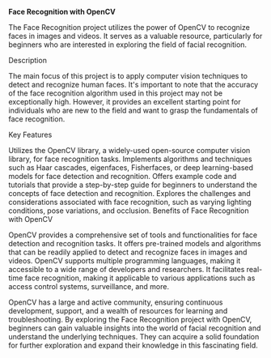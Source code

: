 **Face Recognition with OpenCV**

The Face Recognition project utilizes the power of OpenCV to recognize faces in images and videos. It serves as a valuable resource, particularly for beginners who are interested in exploring the field of facial recognition.

Description

The main focus of this project is to apply computer vision techniques to detect and recognize human faces. It's important to note that the accuracy of the face recognition algorithm used in this project may not be exceptionally high. However, it provides an excellent starting point for individuals who are new to the field and want to grasp the fundamentals of face recognition.

Key Features

Utilizes the OpenCV library, a widely-used open-source computer vision library, for face recognition tasks.
Implements algorithms and techniques such as Haar cascades, eigenfaces, Fisherfaces, or deep learning-based models for face detection and recognition.
Offers example code and tutorials that provide a step-by-step guide for beginners to understand the concepts of face detection and recognition.
Explores the challenges and considerations associated with face recognition, such as varying lighting conditions, pose variations, and occlusion.
Benefits of Face Recognition with OpenCV


OpenCV provides a comprehensive set of tools and functionalities for face detection and recognition tasks.
It offers pre-trained models and algorithms that can be readily applied to detect and recognize faces in images and videos.
OpenCV supports multiple programming languages, making it accessible to a wide range of developers and researchers.
It facilitates real-time face recognition, making it applicable to various applications such as access control systems, surveillance, and more.

OpenCV has a large and active community, ensuring continuous development, support, and a wealth of resources for learning and troubleshooting.
By exploring the Face Recognition project with OpenCV, beginners can gain valuable insights into the world of facial recognition and understand the underlying techniques. They can acquire a solid foundation for further exploration and expand their knowledge in this fascinating field.


